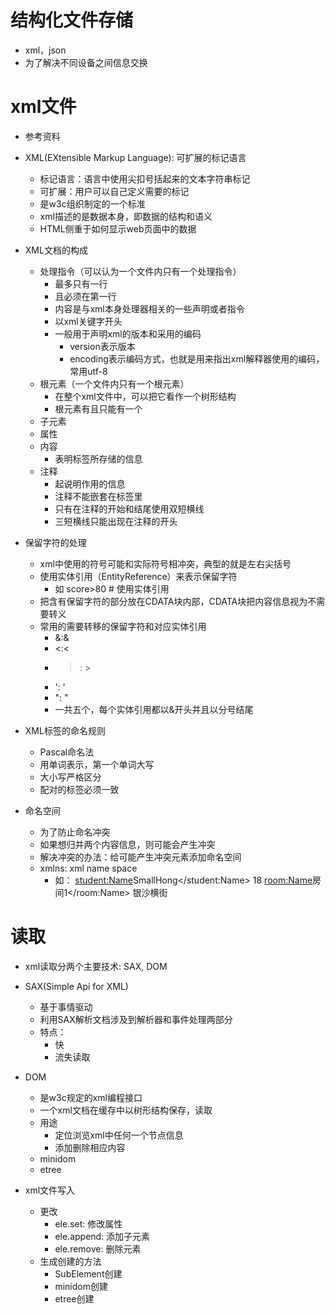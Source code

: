 # 结构化文件存储
- xml，json
- 为了解决不同设备之间信息交换

# xml文件
- 参考资料

- XML(EXtensible Markup Language): 可扩展的标记语言
    - 标记语言：语言中使用尖扣号括起来的文本字符串标记
    - 可扩展：用户可以自己定义需要的标记
    - 是w3c组织制定的一个标准
    - xml描述的是数据本身，即数据的结构和语义
    - HTML侧重于如何显示web页面中的数据
    
- XML文档的构成
    - 处理指令（可以认为一个文件内只有一个处理指令）
        - 最多只有一行
        - 且必须在第一行
        - 内容是与xml本身处理器相关的一些声明或者指令
        - 以xml关键字开头
        - 一般用于声明xml的版本和采用的编码
            - version表示版本
            - encoding表示编码方式，也就是用来指出xml解释器使用的编码，常用utf-8
    - 根元素（一个文件内只有一个根元素）
        - 在整个xml文件中，可以把它看作一个树形结构
        - 根元素有且只能有一个
    - 子元素
    - 属性
    - 内容
        - 表明标签所存储的信息
    - 注释
        - 起说明作用的信息
        - 注释不能嵌套在标签里
        - 只有在注释的开始和结尾使用双短横线
        - 三短横线只能出现在注释的开头
        
- 保留字符的处理
    - xml中使用的符号可能和实际符号相冲突，典型的就是左右尖括号
    - 使用实体引用（EntityReference）来表示保留字符
        - 如
        <score> score&gt;80</score> # 使用实体引用
    - 把含有保留字符的部分放在CDATA块内部，CDATA块把内容信息视为不需要转义
    - 常用的需要转移的保留字符和对应实体引用
        - &:&amp;
        - <:&lt;
        - >: &gt;
        - ': &apos;
        - ": &quot;
        - 一共五个，每个实体引用都以&开头并且以分号结尾
        
- XML标签的命名规则
    - Pascal命名法
    - 用单词表示，第一个单词大写
    - 大小写严格区分
    - 配对的标签必须一致
    
- 命名空间
    - 为了防止命名冲突
    - 如果想归并两个内容信息，则可能会产生冲突
    - 解决冲突的办法：给可能产生冲突元素添加命名空间
    - xmlns: xml name space
        - 如：<Schooler xmlns:stuent="http://my_student" xmlns:="http://my_room">
                <student:Name>SmallHong</student:Name>
                <Age>18</Age>
                <room:Name>房间1</room:Name>
                <Locaiton>银沙横街</Locaiton>
              </Schooler>
              
# 读取
- xml读取分两个主要技术: SAX, DOM
- SAX(Simple Api for XML)
    - 基于事情驱动
    - 利用SAX解析文档涉及到解析器和事件处理两部分
    - 特点：
        - 快
        - 流失读取
        
- DOM
    - 是w3c规定的xml编程接口
    - 一个xml文档在缓存中以树形结构保存，读取
    - 用途
        - 定位浏览xml中任何一个节点信息
        - 添加删除相应内容
    - minidom
    - etree
    
- xml文件写入
    - 更改
        - ele.set: 修改属性
        - ele.append: 添加子元素
        - ele.remove: 删除元素
    - 生成创建的方法
        - SubElement创建
        - minidom创建
        - etree创建
        